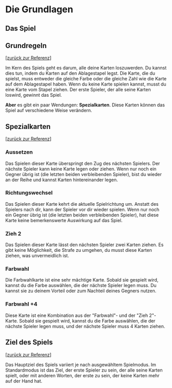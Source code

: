 # Die Grundlagen

## Das Spiel

## Grundregeln

[\[zurück zur Referenz\]](./index.md#basics)

Im Kern des Spiels geht es darum, alle deine Karten loszuwerden. Du kannst dies tun, indem du Karten auf den Ablagestapel legst. Die Karte, die du spielst, muss entweder die gleiche Farbe oder die gleiche Zahl wie die Karte auf dem Ablagestapel haben. Wenn du keine Karte spielen kannst, musst du eine Karte vom Stapel ziehen. Der erste Spieler, der alle seine Karten loswird, gewinnt das Spiel.

**Aber** es gibt ein paar Wendungen: **Spezialkarten**. Diese Karten können das Spiel auf verschiedene Weise verändern.

## Spezialkarten

[\[zurück zur Referenz\]](./index.md#basics)

### Aussetzen

Das Spielen dieser Karte überspringt den Zug des nächsten Spielers. Der nächste Spieler kann keine Karte legen oder ziehen. Wenn nur noch ein Gegner übrig ist (die letzten beiden verbleibenden Spieler), bist du wieder an der Reihe und kannst Karten hintereinander legen.

### Richtungswechsel

Das Spielen dieser Karte kehrt die aktuelle Spielrichtung um. Anstatt des Spielers nach dir, kann der Spieler vor dir wieder spielen. Wenn nur noch ein Gegner übrig ist (die letzten beiden verbleibenden Spieler), hat diese Karte keine bemerkenswerte Auswirkung auf das Spiel.

### Zieh 2

Das Spielen dieser Karte lässt den nächsten Spieler zwei Karten ziehen. Es gibt keine Möglichkeit, die Strafe zu umgehen, du musst diese Karten ziehen, was unvermeidlich ist.

### Farbwahl

Die Farbwahlkarte ist eine sehr mächtige Karte. Sobald sie gespielt wird, kannst du die Farbe auswählen, die der nächste Spieler legen muss. Du kannst sie zu deinem Vorteil oder zum Nachteil deines Gegners nutzen.

### Farbwahl +4

Diese Karte ist eine Kombination aus der "Farbwahl"- und der "Zieh 2"-Karte. Sobald sie gespielt wird, kannst du die Farbe auswählen, die der nächste Spieler legen muss, und der nächste Spieler muss 4 Karten ziehen.

## Ziel des Spiels

[\[zurück zur Referenz\]](./index.md#basics)

Das Hauptziel des Spiels variiert je nach ausgewähltem Spielmodus. Im Standardmodus ist das Ziel, der erste Spieler zu sein, der alle seine Karten spielt, oder mit anderen Worten, der erste zu sein, der keine Karten mehr auf der Hand hat.
